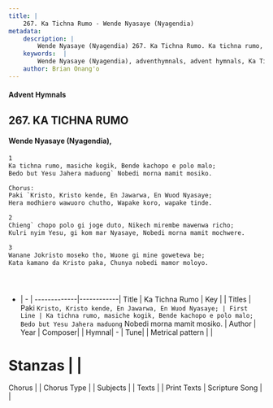 ```yaml
---
title: |
    267. Ka Tichna Rumo - Wende Nyasaye (Nyagendia)
metadata:
    description: |
        Wende Nyasaye (Nyagendia) 267. Ka Tichna Rumo. Ka tichna rumo, masiche kogik, Bende kachopo e polo malo; Bedo but Yesu Jahera maduong` Nobedi morna mamit mosiko.  Chorus: Paki `Kristo, Kristo kende, En Jawarwa, En Wuod Nyasaye; Hera modhiero wawuoro chutho, Wapake koro, wapake tinde.  
    keywords:  |
        Wende Nyasaye (Nyagendia), adventhymnals, advent hymnals, Ka Tichna Rumo, Ka tichna rumo, masiche kogik, Bende kachopo e polo malo; Bedo but Yesu Jahera maduong` Nobedi morna mamit mosiko.. Paki `Kristo, Kristo kende, En Jawarwa, En Wuod Nyasaye;
    author: Brian Onang'o
---
```


#### Advent Hymnals
## 267. KA TICHNA RUMO
####  Wende Nyasaye (Nyagendia),

```txt
1
Ka tichna rumo, masiche kogik, Bende kachopo e polo malo;
Bedo but Yesu Jahera maduong` Nobedi morna mamit mosiko.

Chorus:
Paki `Kristo, Kristo kende, En Jawarwa, En Wuod Nyasaye;
Hera modhiero wawuoro chutho, Wapake koro, wapake tinde.

2
Chieng` chopo polo gi joge duto, Nikech mirembe mawenwa richo;
Kulri nyim Yesu, gi kom mar Nyasaye, Nobedi morna mamit mochwere.

3
Wanane Jokristo moseko tho, Wuone gi mine gowetewa be;
Kata kamano da Kristo paka, Chunya nobedi mamor moloyo.





```

- |   -  |
-------------|------------|
Title | Ka Tichna Rumo |
Key |  |
Titles | Paki `Kristo, Kristo kende, En Jawarwa, En Wuod Nyasaye; |
First Line | Ka tichna rumo, masiche kogik, Bende kachopo e polo malo; Bedo but Yesu Jahera maduong` Nobedi morna mamit mosiko. |
Author | 
Year | 
Composer| |
Hymnal|  - |
Tune|  |
Metrical pattern | |
# Stanzas |  |
Chorus |  |
Chorus Type |  |
Subjects | |
Texts |  |
Print Texts | 
Scripture Song |  |
    
